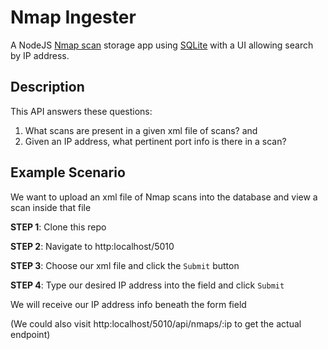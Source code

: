 # Nmap Ingester

A NodeJS [Nmap scan](https://nmap.org/) storage app using [SQLite](https://sqlite.org/index.html) with a UI allowing search by IP address.

## Description

This API answers these questions:
1. What scans are present in a given xml file of scans?
and
2. Given an IP address, what pertinent port info is there in a scan?

## Example Scenario

We want to upload an xml file of Nmap scans into the database and view a scan inside that file

**STEP 1**: 
Clone this repo

**STEP 2**: 
Navigate to http:localhost/5010 

**STEP 3**: 
Choose our xml file and click the `Submit` button

**STEP 4**:
Type our desired IP address into the field and click `Submit`

We will receive our IP address info beneath the form field

(We could also visit http:localhost/5010/api/nmaps/:ip to get the actual endpoint)
